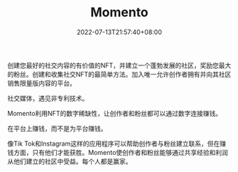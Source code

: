 ﻿---
weight: 
title: "Momento"
description: "创造者经济的第一个NFT社交网络。成为第一个拥有你最喜欢的病毒时刻或创建自己的NTFs零费用。The first NFT social network for the creator economy. Be among the first to own your favorite viral moments or create your own NTFs with ZERO fees."
date: 2022-07-13T21:57:40+08:00
lastmod: 2022-07-13T16:45:40+08:00
draft: false
authors: ["june"]
featuredImage: "489.jpg"
link: "https://momentonft.com/"
tags: ["Momento","数字收藏品"]
categories: ["navigation"]
navigation: ["数字收藏品"]
lightgallery: true
toc: true
pinned: false
recommend: false
recommend1: false
---
创建您最好的社交内容的有价值的NFT，并建立一个蓬勃发展的社区，奖励您最大的粉丝。创建和收集社交NFT的最简单方法。加入唯一允许创作者拥有并向其社区销售限量版内容的平台。

社交媒体，遇见非专利技术。

Momento利用NFT的数字稀缺性，让创作者和粉丝都可以通过数字连接赚钱。

在平台上赚钱，而不是为平台赚钱。

像Tik Tok和Instagram这样的应用程序可以帮助创作者与粉丝建立联系，但在赚钱方面，只有他们才能获胜。Momento使创作者和粉丝能够通过共享经验和利润从他们建立的社区中受益。每个人都是赢家。